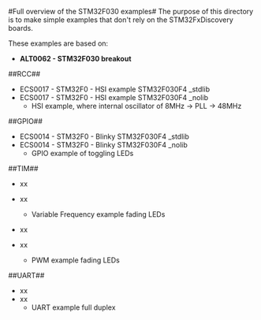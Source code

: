 #Full overview of the STM32F030 examples#
The purpose of this directory is to make simple examples that don't rely on the STM32FxDiscovery boards.

These examples are based on:
* __ALT0062 - STM32F030 breakout__

##RCC##
* ECS0017 - STM32F0 - HSI example STM32F030F4 _stdlib
* ECS0017 - STM32F0 - HSI example STM32F030F4 _nolib
  * HSI example, where internal oscillator of 8MHz -> PLL -> 48MHz

##GPIO##
* ECS0014 - STM32F0 - Blinky STM32F030F4 _stdlib
* ECS0014 - STM32F0 - Blinky STM32F030F4 _nolib
  * GPIO example of toggling LEDs

##TIM##
* xx
* xx
  * Variable Frequency example fading LEDs 
  
* xx
* xx
  * PWM example fading LEDs

##UART##
* xx
* xx
  * UART example full duplex
